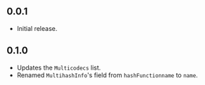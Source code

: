 ## 0.0.1

* Initial release.

## 0.1.0

* Updates the `Multicodecs` list.
* Renamed `MultihashInfo`'s field from `hashFunctionname` to `name`.